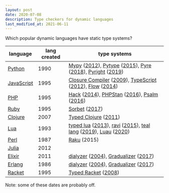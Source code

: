 ```yaml
---
layout: post
date: 2020-07-08
description: Type checkers for dynamic languages
last_modified_at: 2021-06-11
---
```


Which popular dynamic languages have static type systems?

| language                                                                | lang created | type systems                                                                                                                                                                                                                                                                                                                                                                                                                                                                                                                                                                                                     |
| ----------------------------------------------------------------------- | ------------ | ---------------------------------------------------------------------------------------------------------------------------------------------------------------------------------------------------------------------------------------------------------------------------------------------------------------------------------------------------------------------------------------------------------------------------------------------------------------------------------------------------------------------------------------------------------------------------------------------------------------- |
| [Python](<https://en.wikipedia.org/wiki/Python_(programming_language)>) | 1990         | [Mypy](https://github.com/python/mypy) ([2012](https://github.com/python/mypy/commit/6f0826a9c169c4f05bb8938347ac0416f8154d91)), [Pytype](https://github.com/google/pytype) ([2015](https://github.com/google/pytype/commit/ba911e81f934a43bafbd987dc034b839b8b05bfe)), [Pyre](https://github.com/facebook/pyre-check) ([2018](https://github.com/facebook/pyre-check/commit/869537b873074d4cde29fbcf647bab3d1042671a)), [Pyright](https://github.com/microsoft/pyright) ([2019](https://github.com/microsoft/pyright/commit/60c76da87d85a24d4b06009eae224d0363349f44))                                          |
| [JavaScript](https://en.wikipedia.org/wiki/JavaScript)                  | 1995         | [Closure Compiler](https://en.wikipedia.org/wiki/Google_Closure_Tools#Closure_Compiler) ([2009](https://github.com/google/closure-compiler/commit/7e0d71b3d68ad4788a094d8618e2b0aa474cf3db)), [TypeScript](https://en.wikipedia.org/wiki/TypeScript) ([2012](https://web.archive.org/web/20121004000243/https://typescript.codeplex.com/releases/view/95554)), [Flow](https://github.com/facebook/flow) ([2014](https://github.com/facebook/flow/commit/49820636495b6e36752079117b9e7c34e5c4fc7b))                                                                                                               |
| [PHP](https://en.wikipedia.org/wiki/PHP)                                | 1995         | [Hack](<https://en.wikipedia.org/wiki/Hack_(programming_language)>) ([2014](https://engineering.fb.com/developer-tools/hack-a-new-programming-language-for-hhvm/)), [PHPStan](https://github.com/phpstan/phpstan) ([2016](https://github.com/phpstan/phpstan/commit/fcfa52bc721636f30e60d839232ef8d8093b6245)), [Psalm](https://github.com/vimeo/psalm) ([2016](https://github.com/vimeo/psalm/commit/33f39d8b5aef716e5d13ab61a08cb39f8092e532))                                                                                                                                                                 |
| [Ruby](<https://en.wikipedia.org/wiki/Ruby_(programming_language)>)     | 1995         | [Sorbet](https://sorbet.org) ([2017](https://github.com/sorbet/sorbet/commit/9189734a6c061071c3d3cd4398a5d7874a8c0c49))                                                                                                                                                                                                                                                                                                                                                                                                                                                                                          |
| [Clojure](https://en.wikipedia.org/wiki/Clojure)                        | 2007         | [Typed Clojure](https://github.com/typedclojure/typedclojure) ([2011](https://github.com/typedclojure/typedclojure/commit/d1edc56cc5b8ed6c2e380bff2d7c28d43968bf1b))                                                                                                                                                                                                                                                                                                                                                                                                                                             |
| [Lua](<https://en.wikipedia.org/wiki/Lua_(programming_language)>)       | 1993         | [typed lua](https://github.com/andremm/typedlua) ([2013](https://github.com/andremm/typedlua/commit/696a4f7a82c28cc1246a3ecf6d8de72963ace58d)), [ravi](https://github.com/dibyendumajumdar/ravi) ([2015](https://github.com/dibyendumajumdar/ravi/commit/da74611bf9ca8e86d00862ca91f0ab299b39fa19)), [teal lang](https://github.com/teal-language/tl) ([2019](https://github.com/teal-language/tl/commit/dae2a3b6bdc830cdcbc6fb6e53c4b4aee946207e)), [Luau](https://roblox.github.io/luau/typecheck.html) ([2020](https://robloxtechblog.com/how-to-plan-a-luau-augmenting-luas-syntax-with-types-7751a790f0d8)) |
| [Perl](https://en.wikipedia.org/wiki/Perl)                              | 1987         | [Raku](<https://en.wikipedia.org/wiki/Raku_(programming_language)>) (2015)                                                                                                                                                                                                                                                                                                                                                                                                                                                                                                                                       |
| [Julia](<https://en.wikipedia.org/wiki/Julia_(programming_language)>)   | 2012         |                                                                                                                                                                                                                                                                                                                                                                                                                                                                                                                                                                                                                  |
| [Elixir](<https://en.wikipedia.org/wiki/Elixir_(programming_language)>) | 2011         | [dialyzer](http://erlang.org/doc/man/dialyzer.html) ([2004](https://www.it.uu.se/research/group/hipe/dialyzer/)), [Gradualizer](https://github.com/josefs/Gradualizer) ([2017](https://github.com/josefs/Gradualizer/commit/a995fdd9203aa04e6d8bad0308423c74d5184f08))                                                                                                                                                                                                                                                                                                                                           |
| [Erlang](<https://en.wikipedia.org/wiki/Erlang_(programming_language)>) | 1986         | [dialyzer](http://erlang.org/doc/man/dialyzer.html) ([2004](https://www.it.uu.se/research/group/hipe/dialyzer/)), [Gradualizer](https://github.com/josefs/Gradualizer) ([2017](https://github.com/josefs/Gradualizer/commit/a995fdd9203aa04e6d8bad0308423c74d5184f08))                                                                                                                                                                                                                                                                                                                                           |
| [Racket](<https://en.wikipedia.org/wiki/Racket_(programming_language)>) | 1995         | [Typed Racket](https://docs.racket-lang.org/ts-guide/) ([2008](https://github.com/racket/typed-racket/commit/7f2824d11c82ff59700ee2b3d5b1d61baa46ca47))                                                                                                                                                                                                                                                                                                                                                                                                                                                          |

Note: some of these dates are probably off.

